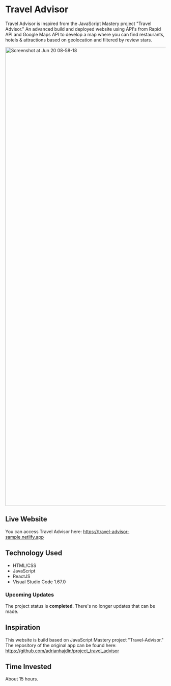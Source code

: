 # Travel Advisor

Travel Advisor is inspired from the JavaScript Mastery project "Travel Advisor." An advanced build and deployed website using API's from Rapid API and Google Maps API to develop a map where you can find restaurants, hotels & attractions based on geolocation and filtered by review stars.

<img width="1436" alt="Screenshot at Jun 20 08-58-18" src="https://user-images.githubusercontent.com/66974377/174534677-2d9c465c-8f1a-42f1-b7ea-35443ea743ec.png">

## Live Website

You can access Travel Advisor here: https://travel-advisor-sample.netlify.app

## Technology Used

- HTML/CSS
- JavaScript
- ReactJS
- Visual Studio Code 1.67.0


### Upcoming Updates

The project status is **completed**. There's no longer updates that can be made. 

## Inspiration

This website is build based on JavaScript Mastery project "Travel-Advisor."
The repository of the original app can be found here: https://github.com/adrianhajdin/project_travel_advisor

## Time Invested

About 15 hours.
